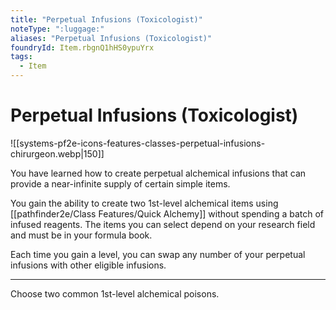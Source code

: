```yaml
---
title: "Perpetual Infusions (Toxicologist)"
noteType: ":luggage:"
aliases: "Perpetual Infusions (Toxicologist)"
foundryId: Item.rbgnQ1hHS0ypuYrx
tags:
  - Item
---
```


# Perpetual Infusions (Toxicologist)
![[systems-pf2e-icons-features-classes-perpetual-infusions-chirurgeon.webp|150]]

You have learned how to create perpetual alchemical infusions that can provide a near-infinite supply of certain simple items.

You gain the ability to create two 1st-level alchemical items using [[pathfinder2e/Class Features/Quick Alchemy]] without spending a batch of infused reagents. The items you can select depend on your research field and must be in your formula book.

Each time you gain a level, you can swap any number of your perpetual infusions with other eligible infusions.

* * *

Choose two common 1st-level alchemical poisons.
